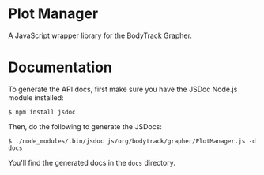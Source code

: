 Plot Manager
============

A JavaScript wrapper library for the BodyTrack Grapher.

Documentation
=============

To generate the API docs, first make sure you have the JSDoc Node.js module installed:

    $ npm install jsdoc

Then, do the following to generate the JSDocs:

    $ ./node_modules/.bin/jsdoc js/org/bodytrack/grapher/PlotManager.js -d docs

You'll find the generated docs in the `docs` directory.